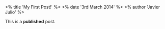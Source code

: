 <% title 'My First Post!' %>
<% date '3rd March 2014' %>
<% author 'Javier Julio' %>

This is a **published** post.
